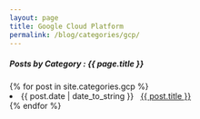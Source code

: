 ```yaml
---
layout: page
title: Google Cloud Platform
permalink: /blog/categories/gcp/
---
```


<h5> Posts by Category : {{ page.title }} </h5>

<div class="card">
{% for post in site.categories.gcp %}
 <li class="category-posts"><span>{{ post.date | date_to_string }}</span> &nbsp; <a href="{{ post.url }}">{{ post.title }}</a></li>
{% endfor %}
</div>